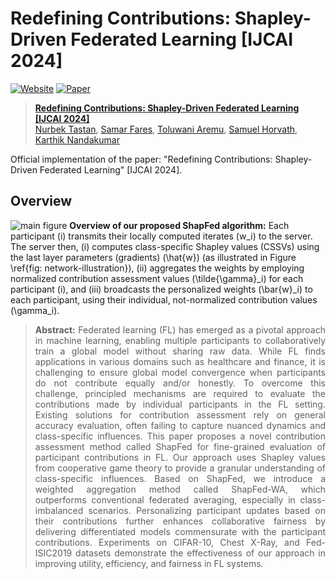 # Redefining Contributions: Shapley-Driven Federated Learning [IJCAI 2024]

[![Website](https://img.shields.io/badge/Project-Website-87CEEB)](https://tnurbek.github.io/shapfed/)
[![Paper](https://img.shields.io/badge/arXiv-Paper-<COLOR>.svg)](https://arxiv.org/abs/2406.00569)

> [**Redefining Contributions: Shapley-Driven Federated Learning [IJCAI 2024]**](https://arxiv.org/abs/2406.00569)<br>
> [Nurbek Tastan](https://tnurbek.github.io/), [Samar Fares](https://www.linkedin.com/in/samarfares/), [Toluwani Aremu](https://www.toluwaniaremu.com/), [Samuel Horvath](https://samuelhorvath.github.io/), [Karthik Nandakumar](https://www.sprintai.org/nkarthik) 

Official implementation of the paper: "Redefining Contributions: Shapley-Driven Federated Learning" [IJCAI 2024]. 

## Overview
![main figure](https://tnurbek.github.io/assets/img/shapfed.png)
<b>Overview of our proposed ShapFed algorithm:</b> Each participant \(i\) transmits their locally computed iterates \(w_i\) to the server. The server then, (i) computes class-specific Shapley values (CSSVs) using the last layer parameters (gradients) \(\hat{w}\) (as illustrated in Figure \ref{fig: network-illustration}), (ii) aggregates the weights by employing normalized contribution assessment values \(\tilde{\gamma}_i\) for each participant \(i\), and (iii) broadcasts the personalized weights \(\bar{w}_i\) to each participant, using their individual, not-normalized contribution values \(\gamma_i\). 

> **<p align="justify"> Abstract:** Federated learning (FL) has emerged as a pivotal approach in machine learning, enabling multiple participants to collaboratively train a global model without sharing raw data. While FL finds applications in various domains such as healthcare and finance, it is challenging to ensure global model convergence when participants do not contribute equally and/or honestly. To overcome this challenge, principled mechanisms are required to evaluate the contributions made by individual participants in the FL setting. Existing solutions for contribution assessment rely on general accuracy evaluation, often failing to capture nuanced dynamics and class-specific influences. This paper proposes a novel contribution assessment method called ShapFed for fine-grained evaluation of participant contributions in FL. Our approach uses Shapley values from cooperative game theory to provide a granular understanding of class-specific influences. Based on ShapFed, we introduce a weighted aggregation method called ShapFed-WA, which outperforms conventional federated averaging, especially in class-imbalanced scenarios. Personalizing participant updates based on their contributions further enhances collaborative fairness by delivering differentiated models commensurate with the participant contributions. Experiments on CIFAR-10, Chest X-Ray, and Fed-ISIC2019 datasets demonstrate the effectiveness of our approach in improving utility, efficiency, and fairness in FL systems.
